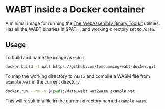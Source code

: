 # WABT inside a Docker container

A minimal image for running the [The WebAssembly Binary Toolkit](https://github.com/WebAssembly/wabt) utilities. Has all the WABT binaries in $PATH, and working directory set to `/data`.

## Usage

To build and name the image as `wabt`:

```bash
docker build -t wabt https://github.com/tomcumming/wabt-docker.git
```

To map the working directory to `/data` and compile a WASM file from `example.wat` in the current directory.

```bash
docker run --rm -v $(pwd):/data wabt wat2wasm example.wat
```

This will result in a file in the current directory named `example.wasm`.
